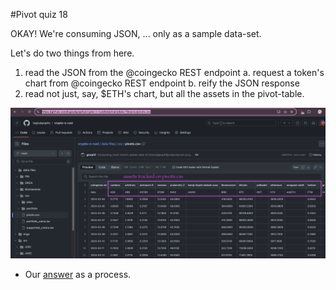 #Pivot quiz 18

OKAY! We're consuming JSON, ... only as a sample data-set.

Let's do two things from here.

1. read the JSON from the @coingecko REST endpoint
   a. request a token's chart from @coingecko REST endpoint
   b. reify the JSON response
2. read not just, say, $ETH's chart, but all the assets in the pivot-table. 

![Pivot table assets](imgs/01-pivots.png)

* Our [answer](BUIDLn.md) as a process.
